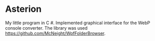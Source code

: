 # Asterion
My little program in C #.
Implemented graphical interface for the WebP console converter.
The library was used https://github.com/McNeight/WpfFolderBrowser.
